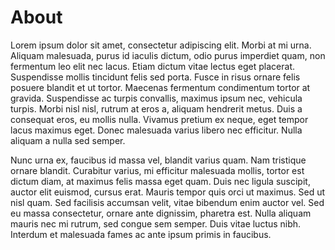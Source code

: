 # About

Lorem ipsum dolor sit amet, consectetur adipiscing elit. Morbi at mi urna. Aliquam malesuada, purus id iaculis dictum, odio purus imperdiet quam, non fermentum leo elit nec lacus. Etiam dictum vitae lectus eget placerat. Suspendisse mollis tincidunt felis sed porta. Fusce in risus ornare felis posuere blandit et ut tortor. Maecenas fermentum condimentum tortor at gravida. Suspendisse ac turpis convallis, maximus ipsum nec, vehicula turpis. Morbi nisl nisl, rutrum at eros a, aliquam hendrerit metus. Duis a consequat eros, eu mollis nulla. Vivamus pretium ex neque, eget tempor lacus maximus eget. Donec malesuada varius libero nec efficitur. Nulla aliquam a nulla sed semper.

Nunc urna ex, faucibus id massa vel, blandit varius quam. Nam tristique ornare blandit. Curabitur varius, mi efficitur malesuada mollis, tortor est dictum diam, at maximus felis massa eget quam. Duis nec ligula suscipit, auctor elit euismod, cursus erat. Mauris tempor quis orci ut maximus. Sed ut nisl quam. Sed facilisis accumsan velit, vitae bibendum enim auctor vel. Sed eu massa consectetur, ornare ante dignissim, pharetra est. Nulla aliquam mauris nec mi rutrum, sed congue sem semper. Duis vitae luctus nibh. Interdum et malesuada fames ac ante ipsum primis in faucibus.